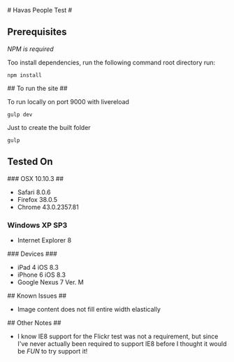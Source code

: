 # Havas People Test #

## Prerequisites ##

*NPM is required*

Too install dependencies, run the following command root directory run:

`npm install`

## To run the site ##

To run locally on port 9000 with livereload

`gulp dev`

Just to create the built folder

`gulp`


## Tested On ##

### OSX 10.10.3 ##

* Safari 8.0.6
* Firefox 38.0.5
* Chrome 43.0.2357.81

### Windows XP SP3 ###

* Internet Explorer 8

### Devices ### 

* iPad 4 iOS 8.3
* iPhone 6 iOS 8.3
* Google Nexus 7 Ver. M

## Known Issues ##

* Image content does not fill entire width elastically


## Other Notes ##

* I know IE8 support for the Flickr test was not a requirement, but since I've never actually been required to support IE8 before I thought it would be _FUN_ to try support it!

